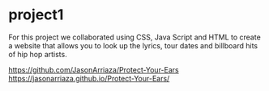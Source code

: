 # project1

For this project we collaborated using  CSS, Java Script and HTML to create a website that allows you to look up the lyrics, tour dates and billboard hits of hip hop artists. 

https://github.com/JasonArriaza/Protect-Your-Ears
https://jasonarriaza.github.io/Protect-Your-Ears/
